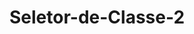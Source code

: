# Seletor-de-Classe-2<!DOCTYPE html>
<html>
    <head>
        <style>
         p.center{
           text-aling: center;
           color: red;
        }
      </style>
    </head>
<body>
        <h1 class="center"<Este cabeçalho não será afetado.</h1>
        <p class="center"<Este parágrafo será vermelho e alinhado no centro.</p>

</body>
</html>

